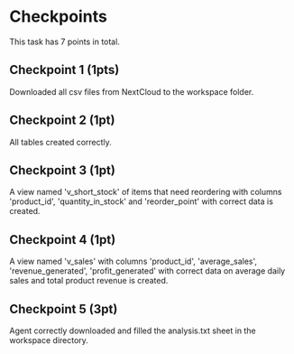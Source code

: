 # Checkpoints

This task has 7 points in total.

## Checkpoint 1 (1pts)

Downloaded all csv files from NextCloud to the workspace folder.

## Checkpoint 2 (1pt)

All tables created correctly.

## Checkpoint 3 (1pt)

A view named 'v_short_stock' of items that need reordering with columns 'product_id', 'quantity_in_stock' and 'reorder_point' with correct data is created.

## Checkpoint 4 (1pt)

A view named 'v_sales' with columns 'product_id', 'average_sales', 'revenue_generated', 'profit_generated' with correct data on average daily sales and total product revenue is created.

## Checkpoint 5 (3pt)

Agent correctly downloaded and filled the analysis.txt sheet in the workspace directory.

